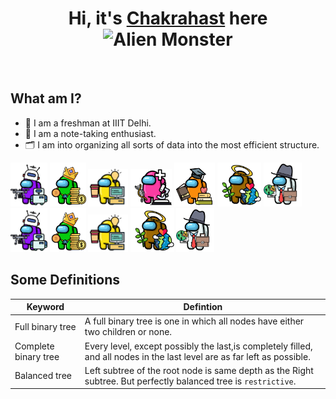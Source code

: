 <h1 align="center"> Hi, it's <a href="https://www.instagram.com/chakrahast/" target="_blank">Chakrahast</a> here <img src="https://raw.githubusercontent.com/Tarikul-Islam-Anik/Animated-Fluent-Emojis/master/Emojis/Smilies/Alien%20Monster.png" alt="Alien Monster" width="25" height="25" /></h1>
<br />

## **What am I?**
- 🏤 I am a freshman at IIIT Delhi.
- 📄 I am a note-taking enthusiast.
- 🗂️ I am into organizing all sorts of data into the most efficient structure.

<p float="left">
<img src="robo.png"  height ="70" >
<img src="Richie.png"  height ="70" >
<img src="fullstack.png"  height ="60" >
<img src="med.png"  height ="60" >
<img src="student.png"  height ="70" >
<img src="sustain.png"  height ="70" >
<img src="business.png"  height ="70" >
<img src="robo.png"  height ="70" >
<img src="Richie.png"  height ="70" >
<img src="fullstack.png"  height ="60" >
<img src="sustain.png"  height ="70" >
<img src="business.png"  height ="70"
</p>




## **Some Definitions**

 Keyword | Defintion |
| ------ | ----------- |
| Full binary tree  | A full binary tree is one in which all nodes have either two children or none. |
| Complete binary tree | Every level, except possibly the last,is completely filled, and all nodes in the last level are as far left as possible.|
| Balanced tree | Left subtree of the root node is same depth as the Right subtree. But perfectly balanced tree is `restrictive`.|
